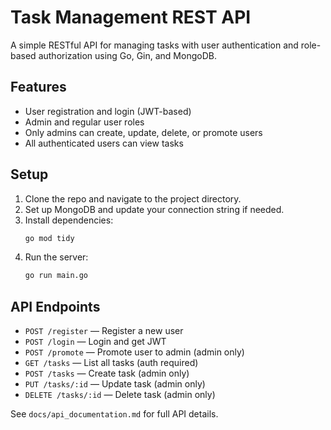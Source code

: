 # Task Management REST API

A simple RESTful API for managing tasks with user authentication and role-based authorization using Go, Gin, and MongoDB.

## Features

- User registration and login (JWT-based)
- Admin and regular user roles
- Only admins can create, update, delete, or promote users
- All authenticated users can view tasks

## Setup

1. Clone the repo and navigate to the project directory.
2. Set up MongoDB and update your connection string if needed.
3. Install dependencies:
   ```sh
   go mod tidy
   ```
4. Run the server:
   ```sh
   go run main.go
   ```

## API Endpoints

- `POST /register` — Register a new user
- `POST /login` — Login and get JWT
- `POST /promote` — Promote user to admin (admin only)
- `GET /tasks` — List all tasks (auth required)
- `POST /tasks` — Create task (admin only)
- `PUT /tasks/:id` — Update task (admin only)
- `DELETE /tasks/:id` — Delete task (admin only)

See `docs/api_documentation.md` for full API details.

